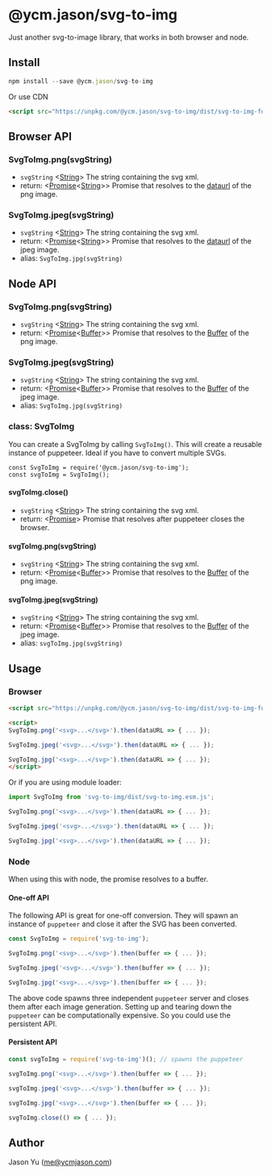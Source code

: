 # @ycm.jason/svg-to-img

Just another svg-to-image library, that works in both browser and node.

## Install

```js
npm install --save @ycm.jason/svg-to-img
```

Or use CDN

```html
<script src="https://unpkg.com/@ycm.jason/svg-to-img/dist/svg-to-img-full.umd.js"></script>
```

## Browser API

### SvgToImg.png(svgString)
- `svgString` <[String]> The string containing the svg xml.
- return: <[Promise]<[String]>> Promise that resolves to the [dataurl] of the png image.

### SvgToImg.jpeg(svgString)
- `svgString` <[String]> The string containing the svg xml.
- return: <[Promise]<[String]>> Promise that resolves to the [dataurl] of the jpeg image.
- alias: `SvgToImg.jpg(svgString)`

## Node API

### SvgToImg.png(svgString)
- `svgString` <[String]> The string containing the svg xml.
- return: <[Promise]<[Buffer]>> Promise that resolves to the [Buffer] of the png image.

### SvgToImg.jpeg(svgString)
- `svgString` <[String]> The string containing the svg xml.
- return: <[Promise]<[Buffer]>> Promise that resolves to the [Buffer] of the jpeg image.
- alias: `SvgToImg.jpg(svgString)`

### class: SvgToImg

You can create a SvgToImg by calling `SvgToImg()`. This will create a reusable instance of puppeteer. Ideal if you have to convert multiple SVGs.

```
const SvgToImg = require('@ycm.jason/svg-to-img');
const svgToImg = SvgToImg();
```

#### svgToImg.close()
- `svgString` <[String]> The string containing the svg xml.
- return: <[Promise]> Promise that resolves after puppeteer closes the browser.

#### svgToImg.png(svgString)
- `svgString` <[String]> The string containing the svg xml.
- return: <[Promise]<[Buffer]>> Promise that resolves to the [Buffer] of the png image.


#### svgToImg.jpeg(svgString)
- `svgString` <[String]> The string containing the svg xml.
- return: <[Promise]<[Buffer]>> Promise that resolves to the [Buffer] of the jpeg image.
- alias: `svgToImg.jpg(svgString)`


## Usage

### Browser

```html
<script src="https://unpkg.com/@ycm.jason/svg-to-img/dist/svg-to-img-full.umd.js"></script>

<script>
SvgToImg.png('<svg>...</svg>').then(dataURL => { ... });

SvgToImg.jpeg('<svg>...</svg>').then(dataURL => { ... });

SvgToImg.jpg('<svg>...</svg>').then(dataURL => { ... });
</script>
```

Or if you are using module loader:

```js
import SvgToImg from 'svg-to-img/dist/svg-to-img.esm.js';

SvgToImg.png('<svg>...</svg>').then(dataURL => { ... });

SvgToImg.jpeg('<svg>...</svg>').then(dataURL => { ... });

SvgToImg.jpg('<svg>...</svg>').then(dataURL => { ... });
```

### Node

When using this with node, the promise resolves to a buffer.


#### One-off API

The following API is great for one-off conversion. They will spawn an instance of `puppeteer` and close it after the SVG has been converted.

```js
const SvgToImg = require('svg-to-img');

SvgToImg.png('<svg>...</svg>').then(buffer => { ... });

SvgToImg.jpeg('<svg>...</svg>').then(buffer => { ... });

SvgToImg.jpg('<svg>...</svg>').then(buffer => { ... });
```

The above code spawns three independent `puppeteer` server and closes them after each image generation. Setting up and tearing down the `puppeteer` can be computationally expensive. So you could use the persistent API.

#### Persistent API

```js
const svgToImg = require('svg-to-img')(); // spawns the puppeteer

svgToImg.png('<svg>...</svg>').then(buffer => { ... });

svgToImg.jpeg('<svg>...</svg>').then(buffer => { ... });

svgToImg.jpg('<svg>...</svg>').then(buffer => { ... });

svgToImg.close(() => { ... });
```

## Author
Jason Yu (me@ycmjason.com)

[Buffer]: https://nodejs.org/api/buffer.html#buffer_class_buffer "Buffer"
[Promise]: https://developer.mozilla.org/en-US/docs/Web/JavaScript/Reference/Global_Objects/Promise "Promise"
[String]: https://developer.mozilla.org/en-US/docs/Web/JavaScript/Data_structures#String_type "String"
[dataurl]: https://developer.mozilla.org/en-US/docs/Web/HTTP/Basics_of_HTTP/Data_URIs "Data URL"
[SvgToImg]: #class-svgtoimg
